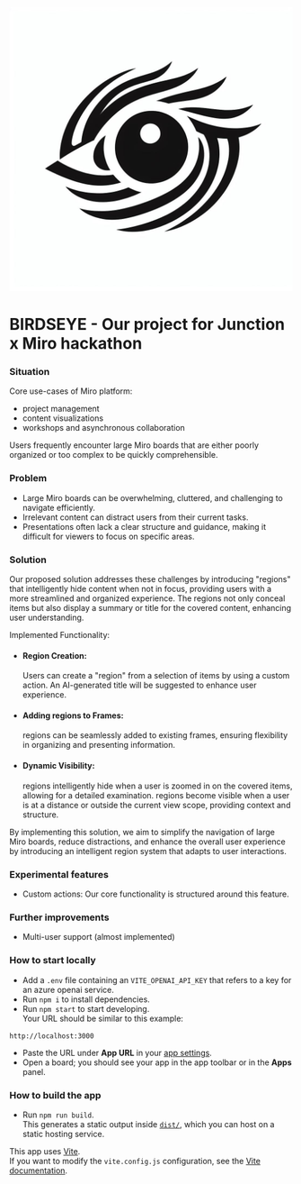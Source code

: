 ![img.png](img.png)

# BIRDSEYE - Our project for Junction x Miro hackathon

### Situation

Core use-cases of Miro platform:
- project management
- content visualizations
- workshops and asynchronous collaboration

Users frequently encounter large Miro boards that are either poorly organized or too complex to be quickly comprehensible.

### Problem

- Large Miro boards can be overwhelming, cluttered, and challenging to navigate efficiently.
- Irrelevant content can distract users from their current tasks.
- Presentations often lack a clear structure and guidance, making it difficult for viewers to focus on specific areas.

### Solution

Our proposed solution addresses these challenges by introducing "regions" that intelligently hide content when not in focus, providing users with a more streamlined and organized experience. 
The regions not only conceal items but also display a summary or title for the covered content, enhancing user understanding.

Implemented Functionality:

- #### Region Creation:
  Users can create a "region" from a selection of items by using a custom action. An AI-generated title will be suggested to enhance user experience.

- #### Adding regions to Frames:
  regions can be seamlessly added to existing frames, ensuring flexibility in organizing and presenting information.

- #### Dynamic Visibility:
  regions intelligently hide when a user is zoomed in on the covered items, allowing for a detailed examination.
  regions become visible when a user is at a distance or outside the current view scope, providing context and structure.

By implementing this solution, we aim to simplify the navigation of large Miro boards, reduce distractions, and enhance the overall user experience by introducing an intelligent region system that adapts to user interactions.

### Experimental features

- Custom actions: Our core functionality is structured around this feature.

### Further improvements 

- Multi-user support (almost implemented)

### How to start locally

- Add a `.env` file containing an `VITE_OPENAI_API_KEY` that refers to a key for an azure openai service.
- Run `npm i` to install dependencies.
- Run `npm start` to start developing. \
  Your URL should be similar to this example:
 ```
 http://localhost:3000
 ```
- Paste the URL under **App URL** in your
  [app settings](https://developers.miro.com/docs/build-your-first-hello-world-app#step-3-configure-your-app-in-miro).
- Open a board; you should see your app in the app toolbar or in the **Apps**
  panel.

### How to build the app

- Run `npm run build`. \
  This generates a static output inside [`dist/`](./dist), which you can host on a static hosting
  service.

This app uses [Vite](https://vitejs.dev/). \
If you want to modify the `vite.config.js` configuration, see the [Vite documentation](https://vitejs.dev/guide/).
